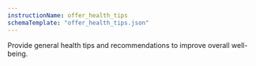 ```yaml
---
instructionName: offer_health_tips
schemaTemplate: "offer_health_tips.json"
---
```

Provide general health tips and recommendations to improve overall well-being.
